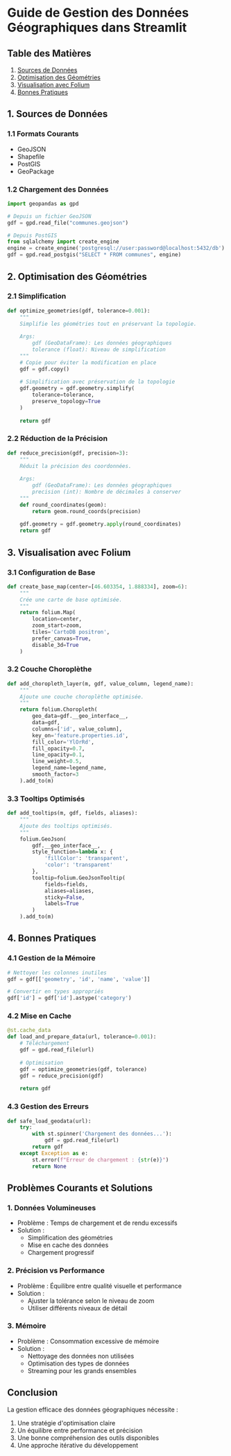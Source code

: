 # Guide de Gestion des Données Géographiques dans Streamlit

## Table des Matières
1. [Sources de Données](#1-sources-de-données)
2. [Optimisation des Géométries](#2-optimisation-des-géométries)
3. [Visualisation avec Folium](#3-visualisation-avec-folium)
4. [Bonnes Pratiques](#4-bonnes-pratiques)

## 1. Sources de Données

### 1.1 Formats Courants
- GeoJSON
- Shapefile
- PostGIS
- GeoPackage

### 1.2 Chargement des Données
```python
import geopandas as gpd

# Depuis un fichier GeoJSON
gdf = gpd.read_file("communes.geojson")

# Depuis PostGIS
from sqlalchemy import create_engine
engine = create_engine('postgresql://user:password@localhost:5432/db')
gdf = gpd.read_postgis("SELECT * FROM communes", engine)
```

## 2. Optimisation des Géométries

### 2.1 Simplification
```python
def optimize_geometries(gdf, tolerance=0.001):
    """
    Simplifie les géométries tout en préservant la topologie.
    
    Args:
        gdf (GeoDataFrame): Les données géographiques
        tolerance (float): Niveau de simplification
    """
    # Copie pour éviter la modification en place
    gdf = gdf.copy()
    
    # Simplification avec préservation de la topologie
    gdf.geometry = gdf.geometry.simplify(
        tolerance=tolerance,
        preserve_topology=True
    )
    
    return gdf
```

### 2.2 Réduction de la Précision
```python
def reduce_precision(gdf, precision=3):
    """
    Réduit la précision des coordonnées.
    
    Args:
        gdf (GeoDataFrame): Les données géographiques
        precision (int): Nombre de décimales à conserver
    """
    def round_coordinates(geom):
        return geom.round_coords(precision)
    
    gdf.geometry = gdf.geometry.apply(round_coordinates)
    return gdf
```

## 3. Visualisation avec Folium

### 3.1 Configuration de Base
```python
def create_base_map(center=[46.603354, 1.888334], zoom=6):
    """
    Crée une carte de base optimisée.
    """
    return folium.Map(
        location=center,
        zoom_start=zoom,
        tiles='CartoDB positron',
        prefer_canvas=True,
        disable_3d=True
    )
```

### 3.2 Couche Choroplèthe
```python
def add_choropleth_layer(m, gdf, value_column, legend_name):
    """
    Ajoute une couche choroplèthe optimisée.
    """
    return folium.Choropleth(
        geo_data=gdf.__geo_interface__,
        data=gdf,
        columns=['id', value_column],
        key_on='feature.properties.id',
        fill_color='YlOrRd',
        fill_opacity=0.7,
        line_opacity=0.1,
        line_weight=0.5,
        legend_name=legend_name,
        smooth_factor=3
    ).add_to(m)
```

### 3.3 Tooltips Optimisés
```python
def add_tooltips(m, gdf, fields, aliases):
    """
    Ajoute des tooltips optimisés.
    """
    folium.GeoJson(
        gdf.__geo_interface__,
        style_function=lambda x: {
            'fillColor': 'transparent',
            'color': 'transparent'
        },
        tooltip=folium.GeoJsonTooltip(
            fields=fields,
            aliases=aliases,
            sticky=False,
            labels=True
        )
    ).add_to(m)
```

## 4. Bonnes Pratiques

### 4.1 Gestion de la Mémoire
```python
# Nettoyer les colonnes inutiles
gdf = gdf[['geometry', 'id', 'name', 'value']]

# Convertir en types appropriés
gdf['id'] = gdf['id'].astype('category')
```

### 4.2 Mise en Cache
```python
@st.cache_data
def load_and_prepare_data(url, tolerance=0.001):
    # Téléchargement
    gdf = gpd.read_file(url)
    
    # Optimisation
    gdf = optimize_geometries(gdf, tolerance)
    gdf = reduce_precision(gdf)
    
    return gdf
```

### 4.3 Gestion des Erreurs
```python
def safe_load_geodata(url):
    try:
        with st.spinner('Chargement des données...'):
            gdf = gpd.read_file(url)
        return gdf
    except Exception as e:
        st.error(f"Erreur de chargement : {str(e)}")
        return None
```

## Problèmes Courants et Solutions

### 1. Données Volumineuses
- Problème : Temps de chargement et de rendu excessifs
- Solution : 
  - Simplification des géométries
  - Mise en cache des données
  - Chargement progressif

### 2. Précision vs Performance
- Problème : Équilibre entre qualité visuelle et performance
- Solution :
  - Ajuster la tolérance selon le niveau de zoom
  - Utiliser différents niveaux de détail

### 3. Mémoire
- Problème : Consommation excessive de mémoire
- Solution :
  - Nettoyage des données non utilisées
  - Optimisation des types de données
  - Streaming pour les grands ensembles

## Conclusion

La gestion efficace des données géographiques nécessite :
1. Une stratégie d'optimisation claire
2. Un équilibre entre performance et précision
3. Une bonne compréhension des outils disponibles
4. Une approche itérative du développement 